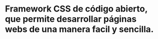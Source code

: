# Framework CSS de código abierto, que permite desarrollar páginas webs de una manera facil y sencilla.